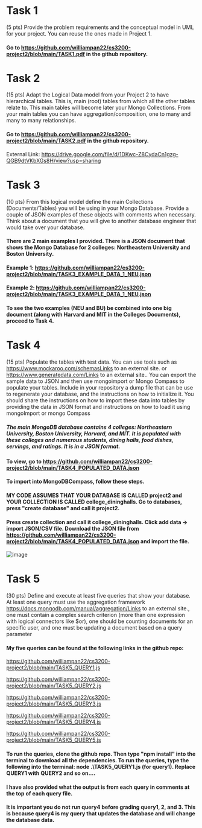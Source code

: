 # Task 1

(5 pts) Provide the problem requirements and the conceptual model in UML for your project. You can reuse the ones made in Project 1.

#### Go to https://github.com/williampan22/cs3200-project2/blob/main/TASK1.pdf in the github repository.


# Task 2

(15 pts) Adapt the Logical Data model from your Project 2 to have hierarchical tables. This is, main (root) tables from which all the other tables relate to. This main tables will become later your Mongo Collections. From your main tables you can have aggregation/composition, one to many and many to many relationships.

#### Go to https://github.com/williampan22/cs3200-project2/blob/main/TASK2.pdf in the github repository.

External Link: https://drive.google.com/file/d/1DKwc-Z8CydaCn1gzg-QGB9dtVKbXGs8H/view?usp=sharing

# Task 3

(10 pts) From this logical model define the main Collections (Documents/Tables) you will be using in your Mongo Database. Provide a couple of JSON examples of these objects with comments when necessary. Think about a document that you will give to another database engineer that would take over your database. 

#### There are 2 main examples I provided. There is a JSON document that shows the Mongo Database for 2 colleges: Northeastern University and Boston University. 

#### Example 1: https://github.com/williampan22/cs3200-project2/blob/main/TASK3_EXAMPLE_DATA_1_NEU.json

#### Example 2: https://github.com/williampan22/cs3200-project2/blob/main/TASK3_EXAMPLE_DATA_1_NEU.json

#### To see the two examples (NEU and BU) be combined into one big document (along with Harvard and MIT in the Colleges Documents), proceed to Task 4.

# Task 4

(15 pts) Populate the tables with test data. You can use tools such as https://www.mockaroo.com/schemasLinks to an external site. or  https://www.generatedata.com/Links to an external site.. You can export the sample data to JSON and then use mongoimport or Mongo Compass to populate your tables. Include in your repository a dump file that can be use to regenerate your database, and the instructions on how to initialize it. You should share the instructions on how to import these data into tables by providing the data in JSON format and instructions on how to load it using mongoImport or mongo Compass

##### The main MongoDB database contains 4 colleges: Northeastern University, Boston University, Harvard, and MIT. It is populated with these colleges and numerous students, dining halls, food dishes, servings, and ratings. It is in a JSON format.

#### To view, go to https://github.com/williampan22/cs3200-project2/blob/main/TASK4_POPULATED_DATA.json 

#### To import into MongoDBCompass, follow these steps. 

#### MY CODE ASSUMES THAT YOUR DATABASE IS CALLED project2 and YOUR COLLECTION IS CALLED college_dininghalls. Go to databases, press "create database" and call it project2. 

#### Press create collection and call it college_dininghalls. Click add data -> import JSON/CSV file. Download the JSON file from https://github.com/williampan22/cs3200-project2/blob/main/TASK4_POPULATED_DATA.json and import the file. 

![image](https://github.com/williampan22/cs3200-project2/assets/90793237/ba8684c2-fc16-47b1-8e80-551de8b4023a)


# Task 5

(30 pts) Define and execute at least five queries that show your database. At least one query must use the aggregation framework https://docs.mongodb.com/manual/aggregation/Links to an external site., one must contain a complex search criterion (more than one expression with logical connectors like $or), one should be counting documents for an specific user, and one must be updating a document based on a query parameter 

#### My five queries can be found at the following links in the github repo: 

https://github.com/williampan22/cs3200-project2/blob/main/TASK5_QUERY1.js

https://github.com/williampan22/cs3200-project2/blob/main/TASK5_QUERY2.js

https://github.com/williampan22/cs3200-project2/blob/main/TASK5_QUERY3.js

https://github.com/williampan22/cs3200-project2/blob/main/TASK5_QUERY4.js

https://github.com/williampan22/cs3200-project2/blob/main/TASK5_QUERY5.js

#### To run the queries, clone the github repo. Then type "npm install" into the terminal to download all the dependencies. To run the queries, type the following into the terminal: node .\TASK5_QUERY1.js (for query1). Replace QUERY1 with QUERY2 and so on....

#### I have also provided what the output is from each query in comments at the top of each query file. 

#### It is important you do not run query4 before grading query1, 2, and 3. This is because query4 is my query that updates the database and will change the database data.





